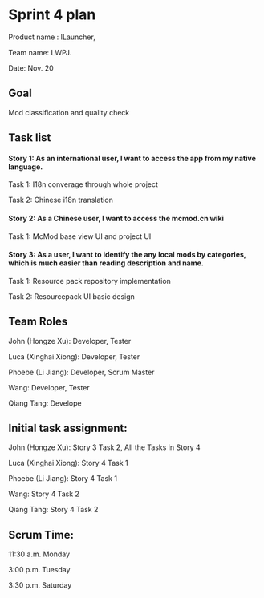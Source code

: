 # Sprint 4 plan

Product name : ILauncher,

Team name: LWPJ.

Date: Nov. 20

## Goal

Mod classification and quality check

## Task list

#### Story 1: As an international user, I want to access the app from my native language.

Task 1: I18n converage through whole project

Task 2: Chinese i18n translation

#### Story 2: As a Chinese user, I want to access the mcmod.cn wiki

Task 1: McMod base view UI and project UI

#### Story 3: As a user, I want to identify the any local mods by categories, which is much easier than reading description and name.

Task 1: Resource pack repository implementation

Task 2: Resourcepack UI basic design

## Team Roles

John (Hongze Xu): Developer, Tester

Luca (Xinghai Xiong): Developer, Tester

Phoebe (Li Jiang): Developer, Scrum Master

Wang: Developer, Tester

Qiang Tang: Develope

## Initial task assignment:

John (Hongze Xu): Story 3 Task 2, All the Tasks in Story 4

Luca (Xinghai Xiong): Story 4 Task 1

Phoebe (Li Jiang): Story 4 Task 1

Wang: Story 4 Task 2

Qiang Tang: Story 4 Task 2

## Scrum Time:

11:30 a.m. Monday

3:00 p.m. Tuesday

3:30 p.m. Saturday 